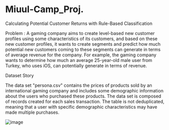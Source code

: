 # Miuul-Camp_Proj.

Calculating Potential Customer Returns with Rule-Based Classification

Problem :
A gaming company aims to create level-based new customer profiles using some characteristics of its customers, and based on these new customer profiles, it wants to create segments and predict how much potential new customers coming to these segments can generate in terms of average revenue for the company.
For example, the gaming company wants to determine how much an average 25-year-old male user from Turkey, who uses iOS, can potentially generate in terms of revenue.

Dataset Story

The data set "persona.csv" contains the prices of products sold by an international gaming company and includes some demographic information about the users who purchased these products. The data set is composed of records created for each sales transaction. The table is not deduplicated, meaning that a user with specific demographic characteristics may have made multiple purchases.

![image](https://github.com/YuceNurs/Miuul-Camp_Proj./assets/79469109/5a28b87e-df03-4acf-8f32-125db8b009e5)



